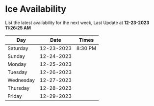 # Ice Availability

List the latest availability for the next week, Last Update at **12-23-2023 11:26:25 AM**

| Day         | Date        | Times       |
| ----------- | ----------- | ----------- |
|Saturday|12-23-2023|8:30 PM|
|Sunday|12-24-2023||
|Monday|12-25-2023||
|Tuesday|12-26-2023||
|Wednesday|12-27-2023||
|Thursday|12-28-2023||
|Friday|12-29-2023||
